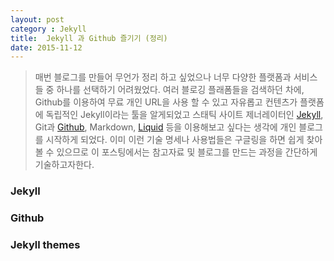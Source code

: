 ```yaml
---
layout: post
category : Jekyll
title:  Jekyll 과 Github 즐기기 (정리)
date: 2015-11-12
---
```


> 매번 블로그를 만들어 무언가 정리 하고 싶었으나 너무 다양한 플랫폼과 서비스들 중 하나를 선택하기 어려웠었다. 여러 블로깅 플래폼들을 검색하던 차에, Github를 이용하여 무료 개인 URL을 사용 할 수 있고 자유롭고 컨텐츠가 플랫폼에 독립적인 Jekyll이라는 툴을 알게되었고 스태틱 사이트 제너레이터인 <a href="http://jekyllrb-ko.github.io/">Jekyll</a>, Git과 <a href="https://github.com/">Github</a>, Markdown, <a href="https://github.com/Shopify/liquid">Liquid</a> 등을 이용해보고 싶다는 생각에 개인 블로그를 시작하게 되었다.
이미 이런 기술 명세나 사용법들은 구글링을 하면 쉽게 찾아볼 수 있으므로 이 포스팅에서는 참고자료 및 블로그를 만드는 과정을 간단하게 기술하고자한다.


### Jekyll

### Github

### Jekyll themes
